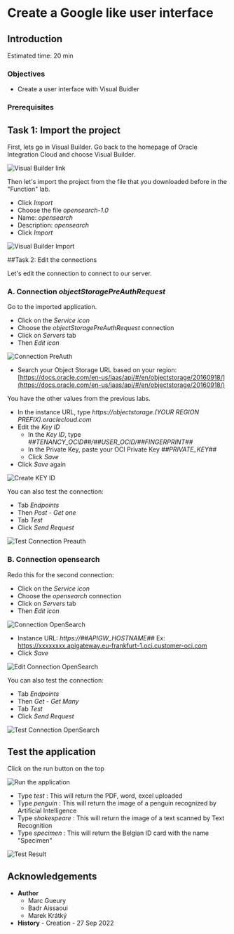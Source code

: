 
# Create a Google like user interface

## Introduction

Estimated time: 20 min

### Objectives

- Create a user interface with Visual Buidler

### Prerequisites

## Task 1: Import the project

First, lets go in Visual Builder. Go back to the homepage of Oracle Integration Cloud and choose Visual Builder.

![Visual Builder link](images/opensearch-vb-link-oic.png)

Then let's import the project from the file that you downloaded before in the "Function" lab.
- Click *Import*
- Choose the file *opensearch-1.0*
- Name: *opensearch*
- Description: *opensearch*
- Click *Import*

![Visual Builder Import](images/opensearch-vb-import.png)

##Task 2: Edit the connections

Let's edit the connection to connect to our server.

### A. Connection *objectStoragePreAuthRequest*

Go to the imported application.
- Click on the *Service icon*
- Choose the *objectStoragePreAuthRequest* connection 
- Click on *Servers* tab 
- Then *Edit icon*

![Connection PreAuth](images/opensearch-vb-connection-preauth.png)

-  Search your Object Storage URL based on your region: [https://docs.oracle.com/en-us/iaas/api/#/en/objectstorage/20160918/](https://docs.oracle.com/en-us/iaas/api/#/en/objectstorage/20160918/)

You have the other values from the previous labs.

- In the instance URL, type
   *https://objectstorage.(YOUR REGION PREFIX).oraclecloud.com*
- Edit the *Key ID*
  - In the *Key ID*, type
    *##TENANCY\_OCID##/##USER\_OCID/##FINGERPRINT##*
  - In the Private Key, paste your OCI Private Key *##PRIVATE_KEY##*
  - Click *Save*
- Click *Save* again

![Create KEY ID](images/opensearch-vb-connection-preauth2.png)

You can also test the connection:
- Tab *Endpoints*
- Then *Post - Get one*
- Tab *Test*
- Click *Send Request*

![Test Connection Preauth](images/opensearch-vb-connection-preauth3.png)

### B. Connection opensearch

Redo this for the second connection:
- Click on the *Service icon*
- Choose the *opensearch* connection 
- Click on *Servers* tab 
- Then *Edit icon*

![Connection OpenSearch](images/opensearch-vb-connection-opensearch.png)

- Instance URL: *https://##APIGW_HOSTNAME##*
  Ex: https://xxxxxxxx.apigateway.eu-frankfurt-1.oci.customer-oci.com
- Click *Save*

![Edit Connection OpenSearch](images/opensearch-vb-connection-opensearch2.png)

You can also test the connection:
- Tab *Endpoints*
- Then *Get - Get Many*
- Tab *Test*
- Click *Send Request*

![Test Connection OpenSearch](images/opensearch-vb-connection-opensearch3.png)

## Test the application

Click on the run button on the top

![Run the application](images/opensearch-vb-test.png)

- Type *test* : This will return the PDF, word, excel uploaded 
- Type *penguin* : This will return the image of a penguin recognized by Artificial Intelligence
- Type *shakespeare* : This will return the image of a text scanned by Text Recognition
- Type *specimen* : This will return the Belgian ID card with the name "Specimen"
 
![Test Result](images/opensearch-intro.png)

## Acknowledgements

- **Author**
  - Marc Gueury
  - Badr Aissaoui
  - Marek Krátký 
- **History** - Creation - 27 Sep 2022

